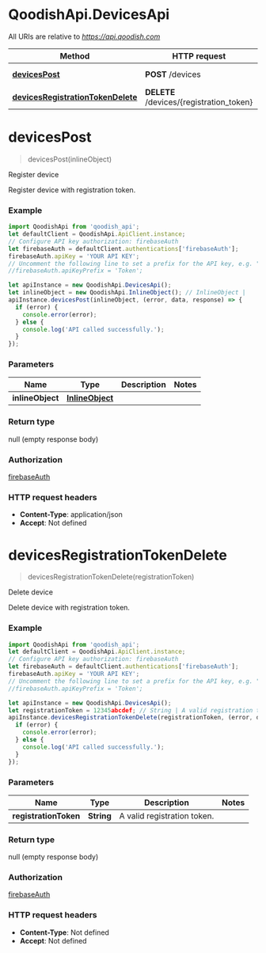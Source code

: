 # QoodishApi.DevicesApi

All URIs are relative to *https://api.qoodish.com*

Method | HTTP request | Description
------------- | ------------- | -------------
[**devicesPost**](DevicesApi.md#devicesPost) | **POST** /devices | Register device
[**devicesRegistrationTokenDelete**](DevicesApi.md#devicesRegistrationTokenDelete) | **DELETE** /devices/{registration_token} | Delete device


<a name="devicesPost"></a>
# **devicesPost**
> devicesPost(inlineObject)

Register device

Register device with registration token.

### Example
```javascript
import QoodishApi from 'qoodish_api';
let defaultClient = QoodishApi.ApiClient.instance;
// Configure API key authorization: firebaseAuth
let firebaseAuth = defaultClient.authentications['firebaseAuth'];
firebaseAuth.apiKey = 'YOUR API KEY';
// Uncomment the following line to set a prefix for the API key, e.g. "Token" (defaults to null)
//firebaseAuth.apiKeyPrefix = 'Token';

let apiInstance = new QoodishApi.DevicesApi();
let inlineObject = new QoodishApi.InlineObject(); // InlineObject | 
apiInstance.devicesPost(inlineObject, (error, data, response) => {
  if (error) {
    console.error(error);
  } else {
    console.log('API called successfully.');
  }
});
```

### Parameters

Name | Type | Description  | Notes
------------- | ------------- | ------------- | -------------
 **inlineObject** | [**InlineObject**](InlineObject.md)|  | 

### Return type

null (empty response body)

### Authorization

[firebaseAuth](../README.md#firebaseAuth)

### HTTP request headers

 - **Content-Type**: application/json
 - **Accept**: Not defined

<a name="devicesRegistrationTokenDelete"></a>
# **devicesRegistrationTokenDelete**
> devicesRegistrationTokenDelete(registrationToken)

Delete device

Delete device with registration token.

### Example
```javascript
import QoodishApi from 'qoodish_api';
let defaultClient = QoodishApi.ApiClient.instance;
// Configure API key authorization: firebaseAuth
let firebaseAuth = defaultClient.authentications['firebaseAuth'];
firebaseAuth.apiKey = 'YOUR API KEY';
// Uncomment the following line to set a prefix for the API key, e.g. "Token" (defaults to null)
//firebaseAuth.apiKeyPrefix = 'Token';

let apiInstance = new QoodishApi.DevicesApi();
let registrationToken = 12345abcdef; // String | A valid registration token.
apiInstance.devicesRegistrationTokenDelete(registrationToken, (error, data, response) => {
  if (error) {
    console.error(error);
  } else {
    console.log('API called successfully.');
  }
});
```

### Parameters

Name | Type | Description  | Notes
------------- | ------------- | ------------- | -------------
 **registrationToken** | **String**| A valid registration token. | 

### Return type

null (empty response body)

### Authorization

[firebaseAuth](../README.md#firebaseAuth)

### HTTP request headers

 - **Content-Type**: Not defined
 - **Accept**: Not defined

